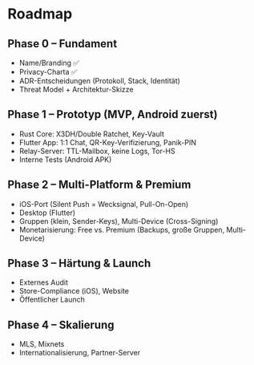 # Roadmap

## Phase 0 – Fundament
- Name/Branding ✅
- Privacy-Charta ✅
- ADR-Entscheidungen (Protokoll, Stack, Identität)
- Threat Model + Architektur-Skizze

## Phase 1 – Prototyp (MVP, Android zuerst)
- Rust Core: X3DH/Double Ratchet, Key-Vault
- Flutter App: 1:1 Chat, QR-Key-Verifizierung, Panik-PIN
- Relay-Server: TTL-Mailbox, keine Logs, Tor-HS
- Interne Tests (Android APK)

## Phase 2 – Multi-Platform & Premium
- iOS-Port (Silent Push = Wecksignal, Pull-On-Open)
- Desktop (Flutter)
- Gruppen (klein, Sender-Keys), Multi-Device (Cross-Signing)
- Monetarisierung: Free vs. Premium (Backups, große Gruppen, Multi-Device)

## Phase 3 – Härtung & Launch
- Externes Audit
- Store-Compliance (iOS), Website
- Öffentlicher Launch

## Phase 4 – Skalierung
- MLS, Mixnets
- Internationalisierung, Partner-Server
